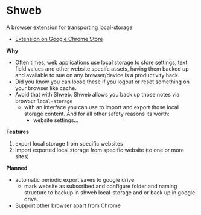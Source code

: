 # Shweb

A browser extension for transporting local-storage

- [Extension on Google Chrome Store](https://chrome.google.com/webstore/search/shwave)

**Why**

- Often times, web applications use local storage to store settings, text field values and other website specifc assets, having them backed up and available to sue on any browser/device is a productivity hack.
- Did you know you can loose these if you logout or reset something on your browser like cache.
- Avoid that with Shweb. Shweb allows you back up those notes via browser `local-storage`
  - with an interface you can use to import and export those local storage content. And for all other safety reasons its worth:
    - website settings...

**Features**

1. export local storage from specific websites
2. import exported local storage from specific website (to one or more sites)

**Planned**

- automatic periodic export saves to google drive
  - mark website as subscribed and configure folder and naming structure to backup in shweb local-storage and or back up in google drive.
- Support other browser apart from Chrome
